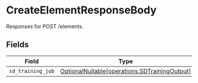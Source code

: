 # CreateElementResponseBody

Responses for POST /elements.


## Fields

| Field                                                                                        | Type                                                                                         | Required                                                                                     | Description                                                                                  |
| -------------------------------------------------------------------------------------------- | -------------------------------------------------------------------------------------------- | -------------------------------------------------------------------------------------------- | -------------------------------------------------------------------------------------------- |
| `sd_training_job`                                                                            | [OptionalNullable[operations.SDTrainingOutput]](../../models/operations/sdtrainingoutput.md) | :heavy_minus_sign:                                                                           | N/A                                                                                          |